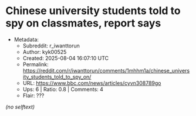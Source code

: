# Chinese university students told to spy on classmates, report says

- Metadata:
  - Subreddit: r_iwanttorun
  - Author: kyk00525
  - Created: 2025-08-04 16:07:10 UTC
  - Permalink: https://reddit.com/r/iwanttorun/comments/1mhhm1a/chinese_university_students_told_to_spy_on/
  - URL: https://www.bbc.com/news/articles/cyvn308789go
  - Ups: 6 | Ratio: 0.8 | Comments: 4
  - Flair: ???

_(no selftext)_
